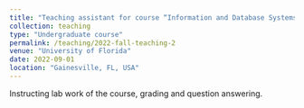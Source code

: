 ```yaml
---
title: "Teaching assistant for course “Information and Database Systems I” in Fall 2022"
collection: teaching
type: "Undergraduate course"
permalink: /teaching/2022-fall-teaching-2
venue: "University of Florida"
date: 2022-09-01
location: "Gainesville, FL, USA"
---
```


Instructing lab work of the course, grading and question answering.

